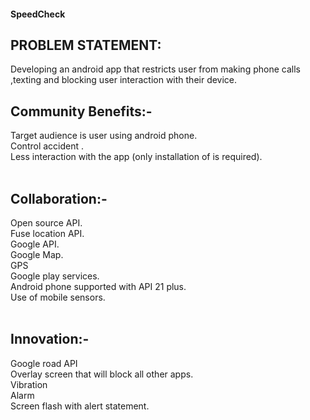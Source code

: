 #### SpeedCheck
## PROBLEM STATEMENT:<br>
Developing an android app that restricts user from making phone calls ,texting and blocking user interaction with their device.<br>
## Community Benefits:-<br>
Target audience is user using android phone.<br>
Control accident .<br>
Less interaction with the app (only installation of  is required).<br><br>

## Collaboration:-<br>
Open source API.<br>
Fuse location API.<br>
Google API.<br>
Google Map.<br>
GPS<br>
Google play services.<br>
Android phone supported with API 21 plus.<br>
Use of mobile sensors.<br><br>
## Innovation:-<br>
Google road API <br>
Overlay screen that will block all other apps.<br>
Vibration<br>
Alarm<br>
Screen flash with alert statement.<br>




 
